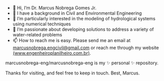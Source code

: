 - 👋 Hi, I’m Dr. Marcus Nobrega Gomes Jr.
- 👀 I have a background in Civil and Environmental Engineering
- 🌱 I’m particularly interested in the modeling of hydrological systems using numerical techniques
- 💞️ I’m passionate about developing solutions to address a variety of water-related problems
- 📫 How to reach me is easy. Please send me an email at marcusnobrega.engcivil@gmail.com or reach me through my website [(www.engenheiroplanilheiro.com.br)](https://marcusnobrega-eng.github.io/profile/).

marcusnobrega-eng/marcusnobrega-eng is my ✨ personal ✨ repository.

Thanks for visiting, and feel free to keep in touch.
Best,
Marcus.
